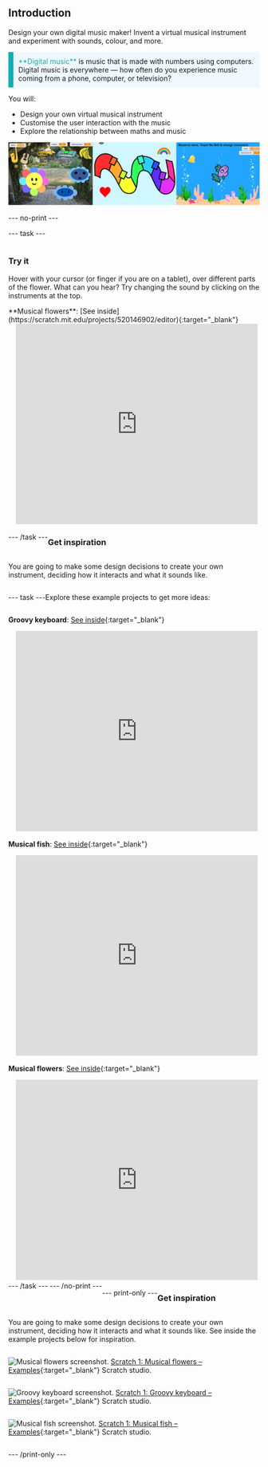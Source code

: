 ## Introduction

Design your own digital music maker! Invent a virtual musical instrument and experiment with sounds, colour, and more.

<p style="border-left: solid; border-width:10px; border-color: #0faeb0; background-color: aliceblue; padding: 10px;">
<span style="color: #0faeb0">**Digital music**</span> is music that is made with numbers using computers. Digital music is everywhere — how often do you experience music coming from a phone, computer, or television?
</p>

You will:
+ Design your own virtual musical instrument
+ Customise the user interaction with the music
+ Explore the relationship between maths and music

![Three example projects shown.](images/musical-showcase.png)

--- no-print ---

--- task ---

<div style="display: flex; flex-wrap: wrap">
<div style="flex-basis: 175px; flex-grow: 1">  

### Try it 

Hover with your cursor (or finger if you are on a tablet), over different parts of the flower. What can you hear? Try changing the sound by clicking on the instruments at the top.

</div>
<div>
**Musical flowers**: [See inside](https://scratch.mit.edu/projects/520146902/editor){:target="_blank"}
<div class="scratch-preview" style="margin-left: 15px;">
  <iframe allowtransparency="true" width="485" height="402" src="https://scratch.mit.edu/projects/embed/520146902/?autostart=false" frameborder="0"></iframe>
</div>

</div>

--- /task ---

### Get inspiration 

You are going to make some design decisions to create your own instrument, deciding how it interacts and what it sounds like. 

--- task ---

Explore these example projects to get more ideas:

**Groovy keyboard**: [See inside](https://scratch.mit.edu/projects/546067020/editor){:target="_blank"}
<div class="scratch-preview" style="margin-left: 15px;">
  <iframe allowtransparency="true" width="485" height="402" src="https://scratch.mit.edu/projects/embed/546067020/?autostart=false" frameborder="0"></iframe>
</div>

**Musical fish**: [See inside](https://scratch.mit.edu/projects/106040821/editor){:target="_blank"}
<div class="scratch-preview" style="margin-left: 15px;">
  <iframe allowtransparency="true" width="485" height="402" src="https://scratch.mit.edu/projects/embed/106040821/?autostart=false" frameborder="0"></iframe>
</div>

**Musical flowers**: [See inside](https://scratch.mit.edu/projects/520146902/editor){:target="_blank"}
<div class="scratch-preview" style="margin-left: 15px;">
  <iframe allowtransparency="true" width="485" height="402" src="https://scratch.mit.edu/projects/embed/520146902/?autostart=false" frameborder="0"></iframe>
</div>
--- /task ---
--- /no-print ---

--- print-only ---

### Get inspiration 

You are going to make some design decisions to create your own instrument, deciding how it interacts and what it sounds like. See inside the example projects below for inspiration. 

![Musical flowers screenshot.](images/musical-flowers.png)
[Scratch 1: Musical flowers – Examples](https://scratch.mit.edu/studios/520146902/){:target="_blank"} Scratch studio.

![Groovy keyboard screenshot.](images/groovy-keyboard.png)
[Scratch 1: Groovy keyboard – Examples](https://scratch.mit.edu/studios/546067020/){:target="_blank"} Scratch studio.

![Musical fish screenshot.](images/musical-fish.png)
[Scratch 1: Musical fish – Examples](https://scratch.mit.edu/studios/106040821/){:target="_blank"} Scratch studio.


--- /print-only ---
